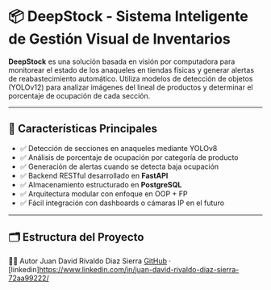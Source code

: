 # 📦 DeepStock - Sistema Inteligente de Gestión Visual de Inventarios

**DeepStock** es una solución basada en visión por computadora para monitorear el estado de los anaqueles en tiendas físicas y generar alertas de reabastecimiento automático. Utiliza modelos de detección de objetos (YOLOv12) para analizar imágenes del lineal de productos y determinar el porcentaje de ocupación de cada sección.

---

## 🧠 Características Principales

- ✅ Detección de secciones en anaqueles mediante YOLOv8
- ✅ Análisis de porcentaje de ocupación por categoría de producto
- ✅ Generación de alertas cuando se detecta baja ocupación
- ✅ Backend RESTful desarrollado en **FastAPI**
- ✅ Almacenamiento estructurado en **PostgreSQL**
- ✅ Arquitectura modular con enfoque en OOP + FP
- ✅ Fácil integración con dashboards o cámaras IP en el futuro

---

## 🗂 Estructura del Proyecto

🧑‍💻 Autor
Juan David Rivaldo Diaz Sierra 
[GitHub](https://github.com/judari09) · [linkedin]https://www.linkedin.com/in/juan-david-rivaldo-diaz-sierra-72aa99222/
